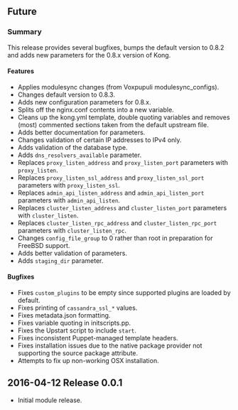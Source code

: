 ## Future

### Summary

This release provides several bugfixes, bumps the default version to 0.8.2 and
adds new parameters for the 0.8.x version of Kong.

#### Features

- Applies modulesync changes (from Voxpupuli modulesync_configs).
- Changes default version to 0.8.3.
- Adds new configuration parameters for 0.8.x.
- Splits off the nginx.conf contents into a new variable.
- Cleans up the kong.yml template, double quoting variables and removes
  (most) commented sections taken from the default upstream file.
- Adds better documentation for parameters.
- Changes validation of certain IP addresses to IPv4 only.
- Adds validation of the database type.
- Adds ```dns_resolvers_available``` parameter.
- Replaces ```proxy_listen_address``` and ```proxy_listen_port``` parameters
  with ```proxy_listen```.
- Replaces ```proxy_listen_ssl_address``` and ```proxy_listen_ssl_port```
  parameters with ```proxy_listen_ssl```.
- Replaces ```admin_api_listen_address``` and ```admin_api_listen_port```
  parameters with ```admin_api_listen```.
- Replaces ```cluster_listen_address``` and ```cluster_listen_port```
  parameters with ```cluster_listen```.
- Replaces ```cluster_listen_rpc_address``` and ```cluster_listen_rpc_port```
  parameters with ```cluster_listen_rpc```.
- Changes ```config_file_group``` to 0 rather than root in preparation for
  FreeBSD support.
- Adds better validation of parameters.
- Adds ```staging_dir``` parameter.

#### Bugfixes

- Fixes ```custom_plugins``` to be empty since supported plugins are loaded
  by default.
- Fixes printing of ```cassandra_ssl_*``` values.
- Fixes metadata.json formatting.
- Fixes variable quoting in initscripts.pp.
- Fixes the Upstart script to include ```start```.
- Fixes inconsistent Puppet-managed template headers.
- Fixes installation issues due to the native package provider not supporting
  the source package attribute.
- Attempts to fix up non-working OSX installation.

## 2016-04-12 Release 0.0.1

- Initial module release.
